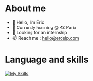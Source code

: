 # About me
- 👋 Hello, I’m Eric
- 🌱 Currently learning @ 42 Paris
- 💞️ Looking for an internship
- 📫 Reach me : hello@erdelp.com

# Language and skills

[![My Skills](https://skillicons.dev/icons?i=c,cpp,docker,bash,git,github,blender,premiere,photoshop)](https://skillicons.dev)
<!---
erdelp/erdelp is a ✨ special ✨ repository because its `README.md` (this file) appears on your GitHub profile.
You can click the Preview link to take a look at your changes.
--->

